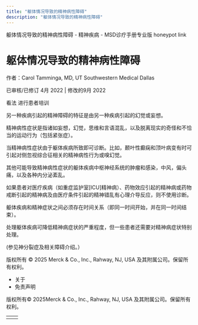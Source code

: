 ```yaml
---
title: "躯体情况导致的精神病性障碍"
description: "躯体情况导致的精神病性障碍"
---
```


﻿躯体情况导致的精神病性障碍 \- 精神疾病 \- MSD诊疗手册专业版 honeypot link

# 躯体情况导致的精神病性障碍

作者：Carol Tamminga, MD, UT Southwestern Medical Dallas

已审核/已修订 4月 2022 \| 修改的9月 2022

看法 进行患者培训

另一种疾病引起的精神障碍的特征是由另一种疾病引起的幻觉或妄想。

精神病性症状是指诸如妄想，幻觉，思维和言语混乱，以及脱离现实的奇怪和不恰当的运动行为（包括紧张症）。

当精神病性症状由于躯体疾病所致即可诊断。比如，颞叶性癫痫和顶叶病变有时可引起对侧忽视综合征相关的精神病性行为或嗅幻觉。

其他可能导致精神病性症状的躯体疾病中枢神经系统的肿瘤和感染，中风，偏头痛，以及各种内分泌紊乱。

如果患者对医疗疾病（如重症监护室\[ICU\]精神病）、药物效应引起的精神病或药物戒断引起的精神病及由医疗条件引起的精神错乱有心理介导反应，则不使用诊断。

躯体疾病和精神症状之间必须存在时间关系（即同一时间开始，并在同一时间结束）。

处理躯体疾病可降低精神病症状的严重程度，但一些患者还需要对精神病症状特别处理。

(参见神分裂症及相关障碍介绍。）



版权所有 © 2025
Merck & Co., Inc., Rahway, NJ, USA 及其附属公司。保留所有权利。

- 关于
- 免责声明

版权所有© 2025Merck & Co., Inc., Rahway, NJ, USA 及其附属公司。保留所有权利。

|     |     |
| --- | --- |
|  |  |